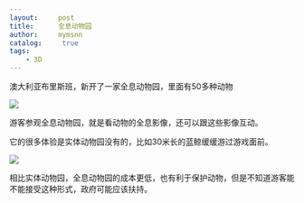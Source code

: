 ```yaml
---
layout:     post
title:      全息动物园
author:     mymsnn
catalog: 	 true
tags:
    - 3D
---
```

澳大利亚布里斯班，新开了一家全息动物园，里面有50多种动物

![](https://pic.superbed.cc/item/66cb408ffcada11d37dbd220.webp)

游客参观全息动物园，就是看动物的全息影像，还可以跟这些影像互动。

它的很多体验是实体动物园没有的，比如30米长的蓝鲸缓缓游过游戏面前。

![](https://pic.superbed.cc/item/66cb40b0fcada11d37dbd2b3.webp)

相比实体动物园，全息动物园的成本更低，也有利于保护动物，但是不知道游客能不能接受这种形式，政府可能应该扶持。

